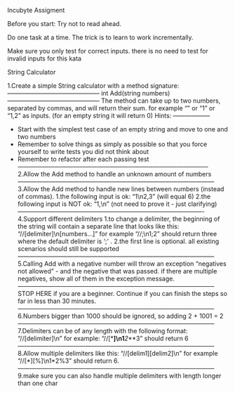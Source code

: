 Incubyte Assigment

Before you start:
Try not to read ahead.

Do one task at a time. The trick is to learn to work incrementally.

Make sure you only test for correct inputs. there is no need to test for invalid inputs for this kata

String Calculator

1.Create a simple String calculator with a method signature:
———————————————
int Add(string numbers)
———————————————
The method can take up to two numbers, separated by commas, and will return their sum.
for example “” or “1” or “1,2” as inputs.
(for an empty string it will return 0)
Hints:
——————

- Start with the simplest test case of an empty string and move to one and two numbers
- Remember to solve things as simply as possible so that you force yourself to write tests you did not think about
- Remember to refactor after each passing test
  ———————————————————————————————
  2.Allow the Add method to handle an unknown amount of numbers
  ————————————————————————————————
  3.Allow the Add method to handle new lines between numbers (instead of commas).
  1.the following input is ok: “1\n2,3” (will equal 6)
  2.the following input is NOT ok: “1,\n” (not need to prove it - just clarifying)
  ——————————————————————————————-
  4.Support different delimiters
  1.to change a delimiter, the beginning of the string will contain a separate line that looks like this: “//[delimiter]\n[numbers…]” for example “//;\n1;2” should return three where the default delimiter is ‘;’ .
  2.the first line is optional. all existing scenarios should still be supported
  ————————————————————————————————
  5.Calling Add with a negative number will throw an exception “negatives not allowed” - and the negative that was passed.
  if there are multiple negatives, show all of them in the exception message.
  ————————————————————————————————
  STOP HERE if you are a beginner. Continue if you can finish the steps so far in less than 30 minutes.
  ————————————————————————————————
  6.Numbers bigger than 1000 should be ignored, so adding 2 + 1001 = 2
  ————————————————————————————————
  7.Delimiters can be of any length with the following format: “//[delimiter]\n” for example: “//[***]\n1**_2_**3” should return 6
  ————————————————————————————————
  8.Allow multiple delimiters like this: “//[delim1][delim2]\n” for example “//[\*][%]\n1\*2%3” should return 6.
  ————————————————————————————————
  9.make sure you can also handle multiple delimiters with length longer than one char
